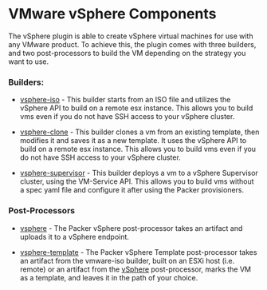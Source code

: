 # VMware vSphere Components

The vSphere plugin is able to create vSphere virtual machines for use with any VMware product. 
To achieve this, the plugin comes with three builders, and two post-processors 
to build the VM depending on the strategy you want to use.

### Builders:
- [vsphere-iso](/docs/builders/vsphere-iso.mdx) - This builder starts from an
  ISO file and utilizes the vSphere API to build on a remote esx instance.
  This allows you to build vms even if you do not have SSH access to your vSphere cluster.

- [vsphere-clone](/docs/builders/vsphere-clone.mdx) - This builder clones a
  vm from an existing template, then modifies it and saves it as a new
  template. It uses the vSphere API to build on a remote esx instance.
  This allows you to build vms even if you do not have SSH access to your vSphere cluster.

- [vsphere-supervisor](/docs/builders/vsphere-supervisor.mdx) - This builder deploys a
  vm to a vSphere Supervisor cluster, using the VM-Service API. This allows you to build
  vms without a spec yaml file and configure it after using the Packer provisioners.

### Post-Processors
- [vsphere](/docs/post-processors/vsphere.mdx) - The Packer vSphere post-processor takes an artifact 
  and uploads it to a vSphere endpoint.

- [vsphere-template](/docs/post-processors/vsphere-template.mdx) - The Packer vSphere Template post-processor takes an 
  artifact from the vmware-iso builder, built on an ESXi host (i.e. remote) or an artifact from the 
  [vSphere](/docs/post-processors/vsphere) post-processor, marks the VM as a template, and leaves it in the path of 
  your choice.
